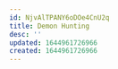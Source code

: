 ```yaml
---
id: NjvAlTPANY6oDOe4CnU2q
title: Demon Hunting
desc: ''
updated: 1644961726966
created: 1644961726966
---
```


